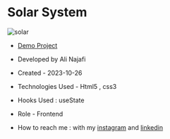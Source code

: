 # Solar System


![solar](https://github.com/alinajafiweb/solarSyatem/assets/147813870/5441714f-98d0-4ba5-abb2-6a0e46d7534f)



- [Demo Project](https://alinajafiweb.github.io/solarSyatem/)

- Developed by Ali Najafi

- Created - 2023-10-26

- Technologies Used - Html5 , css3

- Hooks Used : useState 

- Role - Frontend

- How to reach me : with my [instagram](https://www.instagram.com/alinajafi_web) and [linkedin](https://www.linkedin.com/in/alinajafi79/)
